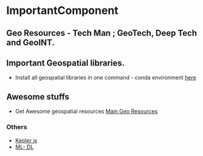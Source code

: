 # ImportantComponent
Geo Resources - Tech Man ; GeoTech, Deep Tech and GeoINT.
---

## Important Geospatial libraries.
- Install all geospatial libraries in one command - conda environment [here](https://ml.gishub.org/)
## Awesome stuffs 
- Get Awesome geospatial resources [Main Geo Resources](https://github.com/sacridini/Awesome-Geospatial)
### Others 
- [Kepler js](https://kepler.gl/)
- [ML- DL ](https://github.com/ashishpatel26/500-AI-Machine-learning-Deep-learning-Computer-vision-NLP-Projects-with-code)

